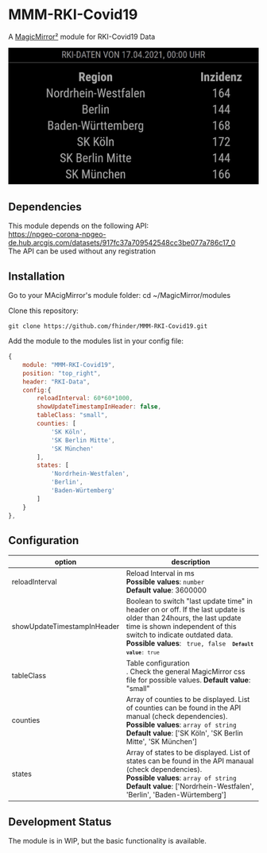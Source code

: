 # MMM-RKI-Covid19
A [MagicMirror²](https://magicmirro.builders) module for RKI-Covid19 Data

![Example](screenshot.jpg)

## Dependencies
This module depends on the following API:<br>
https://npgeo-corona-npgeo-de.hub.arcgis.com/datasets/917fc37a709542548cc3be077a786c17_0 <br>
The API can be used without any registration

## Installation

Go to your MAcigMirror's module folder:
cd ~/MagicMirror/modules

Clone this repository:
````
git clone https://github.com/fhinder/MMM-RKI-Covid19.git
````
Add the module to the modules list in  your config file:

````javascript
{
	module: "MMM-RKI-Covid19",
	position: "top_right",
	header: "RKI-Data",
	config:{
		reloadInterval: 60*60*1000,
		showUpdateTimestampInHeader: false,
		tableClass: "small",
		counties: [		
			'SK Köln',
			'SK Berlin Mitte',
			'SK München' 
		],
		states: [
			'Nordrhein-Westfalen',
			'Berlin',
			'Baden-Würtemberg'
		]
	}
},
````
## Configuration

|option         | description|
|---------------|------------|
|reloadInterval | Reload Interval in ms <br> <b>Possible values</b>: <code>number</code> <br> <b>Default value</b>: 3600000 |
|showUpdateTimestampInHeader | Boolean to switch "last update time" in header on or off. If the last update is older than 24hours, the last update time is shown independent of this switch to indicate outdated data. <br> <b>Possible values</b>: <code> true, false <code/> <b>Default value</b>: true |
|tableClass	| Table configuration <br>. Check the general MagicMirror css file for possible values. <b>Default value</b>: "small" |
|counties	| Array of counties to be displayed. List of counties can be found in the API manual (check dependencies). <br> <b>Possible values</b>: <code>array of string</code> <br> <b>Default value</b>: ['SK Köln', 'SK Berlin Mitte', 'SK München'] |
|states	| Array of states to be displayed. List of states can be found in the API manaual (check dependencies). <br> <b>Possible values</b>: <code>array of string</code> <br> <b>Default value</b>: ['Nordrhein-Westfalen', 'Berlin', 'Baden-Würtemberg'] |



## Development Status
The module is in WIP, but the basic functionality is available.
